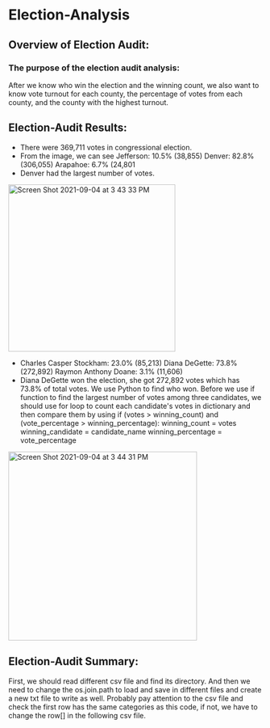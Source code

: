 # Election-Analysis
## Overview of Election Audit:
### The purpose of the election audit analysis:
After we know who win the election and the winning count, we also want to know vote turnout for each county, the percentage of votes from each county, and the county with the highest turnout.
## Election-Audit Results:
* There were 369,711 votes in congressional election.
* From the image, we can see Jefferson: 10.5% (38,855)  Denver: 82.8% (306,055)  Arapahoe: 6.7% (24,801
* Denver had the largest number of votes.

<img width="331" alt="Screen Shot 2021-09-04 at 3 43 33 PM" src="https://user-images.githubusercontent.com/88211298/132109672-40513dd2-da9a-45b3-b12f-850da002fd2d.png">

* Charles Casper Stockham: 23.0% (85,213)  Diana DeGette: 73.8% (272,892)  Raymon Anthony Doane: 3.1% (11,606)
* Diana DeGette won the election, she got 272,892 votes which has 73.8% of total votes. We use Python to find who won. Before we use if function to find the largest number of votes among three candidates, we should use for loop to count each candidate's votes in dictionary and then compare them by using if (votes > winning_count) and (vote_percentage > winning_percentage):
            winning_count = votes
            winning_candidate = candidate_name
            winning_percentage = vote_percentage
            
 <img width="374" alt="Screen Shot 2021-09-04 at 3 44 31 PM" src="https://user-images.githubusercontent.com/88211298/132109678-961d9462-920e-4d95-8dd5-f6857564abf7.png">

## Election-Audit Summary:
First, we should read different csv file and find its directory. And then we need to change the os.join.path to load and save in different files and create a new txt file to write as well. Probably pay attention to the csv file and check the first row has the same categories as this code, if not, we have to change the row[] in the following csv file.
